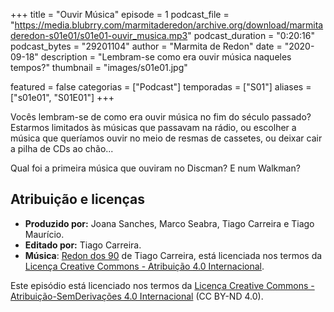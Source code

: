 +++
title = "Ouvir Música"
episode = 1
podcast_file = "https://media.blubrry.com/marmitaderedon/archive.org/download/marmitaderedon-s01e01/s01e01-ouvir_musica.mp3"
podcast_duration = "0:20:16"
podcast_bytes = "29201104"
author = "Marmita de Redon"
date = "2020-09-18"
description = "Lembram-se como era ouvir música naqueles tempos?"
thumbnail = "images/s01e01.jpg"

featured = false
categorias = ["Podcast"]
temporadas = ["S01"]
aliases = ["s01e01", "S01E01"]
+++

Vocês lembram-se de como era ouvir música no fim do século passado? 
Estarmos limitados às músicas que passavam na rádio, 
ou escolher a música que queríamos ouvir no meio de resmas de cassetes, 
ou deixar cair a pilha de CDs ao chão... 

Qual foi a primeira música que ouviram no Discman? E num Walkman?  




## Atribuição e licenças
- **Produzido por:** Joana Sanches, Marco Seabra, Tiago Carreira e Tiago Maurício.
- **Editado por:** Tiago Carreira.
- **Música**: [Redon dos 90](https://archive.org/details/redon90) de Tiago Carreira, está licenciada nos termos da [Licença Creative Commons - Atribuição 4.0 Internacional](http://creativecommons.org/licenses/by/4.0/).

Este episódio está licenciado nos termos da [Licença Creative Commons - Atribuição-SemDerivações 4.0 Internacional](https://creativecommons.org/licenses/by-nd/4.0/) (CC BY-ND 4.0).

